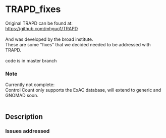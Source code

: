 # TRAPD_fixes
Original TRAPD can be found at: <br>
https://github.com/mhguo1/TRAPD <br>
<br>
And was developed by the broad institute.<br>
These are some "fixes" that we decided needed to be addressed with TRAPD.<br>
<br>
code is in master branch
<br>
### Note
Currently not complete: <br>
Control Count only supports the ExAC database, will extend to generic and GNOMAD soon. <br>
<br>
## Description
### Issues addressed
